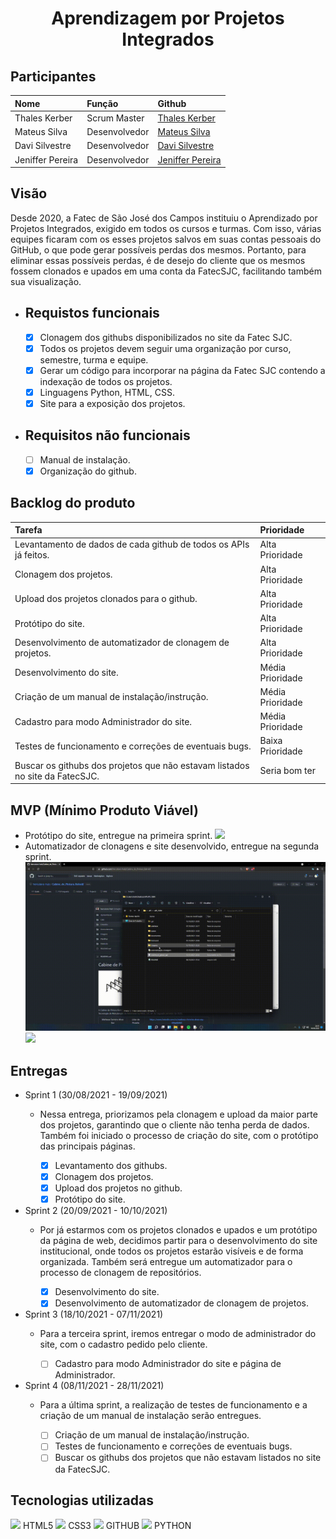 <h1 align="center">
  Aprendizagem por Projetos Integrados
  
  
</h1>
  
  
  
<h2>Participantes</h2>
  
Nome | Função | Github
:--- | :--- | :---
Thales Kerber |Scrum Master | [Thales Kerber](https://github.com/thaleskerber)
Mateus Silva | Desenvolvedor | [Mateus Silva](https://github.com/mateushlsilva)
Davi Silvestre | Desenvolvedor | [Davi Silvestre](https://github.com/silvestredavi)
Jeniffer Pereira | Desenvolvedor | [Jeniffer Pereira](https://github.com/jennyads) 

<h2>Visão</h2>

  Desde 2020, a Fatec de São José dos Campos instituiu o Aprendizado por Projetos Integrados, exigido em todos os cursos e turmas. Com isso, várias equipes ficaram com os esses projetos salvos em suas contas pessoais do GitHub, o que pode gerar possíveis perdas dos mesmos. Portanto, para eliminar essas possíveis perdas, é de desejo do cliente que os mesmos fossem clonados e upados em uma conta da FatecSJC, facilitando também sua visualização.

* Requistos funcionais
   ---
   - [x] Clonagem dos githubs disponibilizados no site da Fatec SJC.
   - [x] Todos os projetos devem seguir uma organização por curso, semestre, turma e equipe.
   - [x] Gerar um código para incorporar na página da Fatec SJC contendo a indexação de todos os projetos.
   - [x] Linguagens Python, HTML, CSS.
   - [x] Site para a exposição dos projetos.

* Requisitos não funcionais
  ---
  - [ ] Manual de instalação.
  - [x] Organização do github.
  
<h2>Backlog do produto</h2>

Tarefa | Prioridade
:--- | :--- |
Levantamento de dados de cada github de todos os APIs já feitos. | Alta Prioridade
Clonagem dos projetos. | Alta Prioridade
Upload dos projetos clonados para o github. | Alta Prioridade
Protótipo do site. | Alta Prioridade
Desenvolvimento de automatizador de clonagem de projetos. | Alta Prioridade
Desenvolvimento do site. | Média Prioridade
Criação de um manual de instalação/instrução. | Média Prioridade
Cadastro para modo Administrador do site. | Média Prioridade
Testes de funcionamento e correções de eventuais bugs. | Baixa Prioridade
Buscar os githubs dos projetos que não estavam listados no site da FatecSJC. | Seria bom ter

<h2>MVP (Mínimo Produto Viável)</h2>

   * Protótipo do site, entregue na primeira sprint.
     <img src="artefatos/gif protótipo.gif"/>
   * Automatizador de clonagens e site desenvolvido, entregue na segunda sprint.
     <img src="imagens/automatizador_sprint2.gif"/>
     <img src="imagens/site_sprint2.gif"/>

<h2>Entregas</h2>

* Sprint 1 (30/08/2021 - 19/09/2021)
   - Nessa entrega, priorizamos pela clonagem e upload da maior parte dos projetos, garantindo que o cliente não tenha perda de dados. Também foi iniciado o processo de criação do site, com o protótipo das principais páginas.
   
     
     - [x] Levantamento dos githubs.
     - [x] Clonagem dos projetos.
     - [x] Upload dos projetos no github.
     - [x] Protótipo do site.

* Sprint 2 (20/09/2021 - 10/10/2021)
   - Por já estarmos com os projetos clonados e upados e um protótipo da página de web, decidimos partir para o desenvolvimento do site institucional, onde todos os projetos estarão visíveis e de forma organizada. Também será entregue um automatizador para o processo de clonagem de repositórios.
     
      - [x] Desenvolvimento do site.
      - [x] Desenvolvimento de automatizador de clonagem de projetos.
   
* Sprint 3 (18/10/2021 - 07/11/2021)
   - Para a terceira sprint, iremos entregar o modo de administrador do site, com o cadastro pedido pelo cliente. 
   
      - [ ] Cadastro para modo Administrador do site e página de Administrador.

* Sprint 4 (08/11/2021 - 28/11/2021)
   - Para a última sprint, a realização de testes de funcionamento e a criação de um manual de instalação serão entregues.
   
      - [ ] Criação de um manual de instalação/instrução.
      - [ ] Testes de funcionamento e correções de eventuais bugs.
      - [ ] Buscar os githubs dos projetos que não estavam listados no site da FatecSJC.

<h2>Tecnologias utilizadas</h2>

  <div>
  <img width="50 rem" src="https://cdn.jsdelivr.net/gh/devicons/devicon/icons/html5/html5-original.svg"/> HTML5
  <img width="50 rem" src="https://cdn.jsdelivr.net/gh/devicons/devicon/icons/css3/css3-original.svg"/> CSS3
  <img width="50 rem" src="https://cdn.jsdelivr.net/gh/devicons/devicon/icons/github/github-original.svg"/> GITHUB
  <img width="50 rem" src="https://cdn.jsdelivr.net/gh/devicons/devicon/icons/python/python-original.svg"/> PYTHON
  </div>


